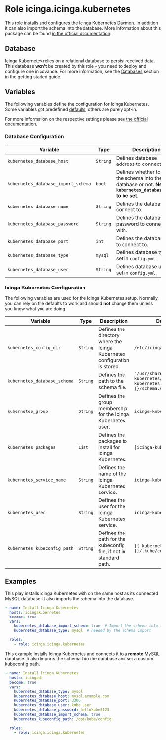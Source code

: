 # Role icinga.icinga.kubernetes

This role installs and configures the Icinga Kubernetes Daemon. In addition it can also import the schema into the database.
More information about this package can be found [in the official documentation](https://icinga.com/docs/icinga-for-kubernetes/latest/doc/01-About/).

## Database

Icinga Kubernetes relies on a relational database to persist received data. This database **won't** be created by this role - you need to deploy and configure one in advance. For more information, see the [Databases](../getting-started.md#databases) section in the getting started guide.

## Variables

The following variables define the configuration for Icinga Kubernetes. Some variables got predefined [defaults](../../roles/kubernetes/defaults/main.yml), others are purely opt-in.

For more information on the respective settings please see [the official documentation](https://icinga.com/docs/icinga-for-kubernetes/latest/doc/03-Configuration/).

### Database Configuration

| Variable | Type | Description | Default |
|----------|------|-------------|---------|
| `kubernetes_database_host` | `String` | Defines database address to connect to. | `127.0.0.1` |
| `kubernetes_database_import_schema` | `bool` | Defines whether to import the schema into the database or not. **Needs `kubernetes_database_type` to be set**. | `false` |
| `kubernetes_database_name` | `String` | Defines the database to connect to. | `kubernetes` |
| `kubernetes_database_password` | `String` | Defines the database password to connect with. | `kubernetes` |
| `kubernetes_database_port` | `int` | Defines the database port to connect to. | **n/a** |
| `kubernetes_database_type` | `mysql` | Defines database type set in `config.yml`. |  `mysql` |
| `kubernetes_database_user` | `String` | Defines database user set in `config.yml`. | `kubernetes` |

### Icinga Kubernetes Configuration

The following variables are used for the Icinga Kubernetes setup. Normally, you can rely on the defaults to work and should **not** change them unless you know what you are doing.

| Variable | Type | Description | Default |
|----------|------|-------------|---------|
| `kubernetes_config_dir` | `String` | Defines the directory where the Icinga Kubernetes configuration is stored. | `/etc/icinga-kubernetes` |
| `kubernetes_database_schema` | `String` | Defines the path to the schema file. | `"/usr/share/icinga-kubernetes/schema/{{ kubernetes_database_type }}/schema.sql"` |
| `kubernetes_group` | `String` | Defines the group membership for the Icinga Kubernetes user. | `icinga-kubernetes` |
| `kubernetes_packages` | `List` | Defines the packages to install for Icinga Kubernetes. | `[icinga-kubernetes]` |
| `kubernetes_service_name` | `String` | Defines the name of the Icinga Kubernetes service. | `icinga-kubernetes` |
| `kubernetes_user` | `String` | Defines the user for the Icinga Kubernetes service. | `icinga-kubernetes` |
| `kubernetes_kubeconfig_path` | `String` | Defines the path for the kubeconfig file, if not in standard path. | `{{ kubernetes_config_dir }}/.kube/config` |

## Examples

This play installs Icinga Kubernetes with on the same host as its connected MySQL database. It also imports the schema into the database.

```yaml
- name: Install Icinga Kubernetes
  hosts: icingakubernetes
  become: true
  vars:
    kubernetes_database_import_schema: true  # Import the schema into the database
    kubernetes_database_type: mysql  # needed by the schema import

  roles:
    - role: icinga.icinga.kubernetes
```

This example installs Icinga Kubernetes and connects it to a **remote** MySQL database. It also imports the schema into the database and set a custom kubeconfig path.

```yaml
- name: Install Icinga Kubernetes
  hosts: icingadb
  become: true
  vars:
    kubernetes_database_type: mysql
    kubernetes_database_host: mysql.example.com
    kubernetes_database_port: 3306
    kubernetes_database_user: kube_user
    kubernetes_database_password: hellokube$123
    kubernetes_database_import_schema: true
    kubernetes_kubeconfig_path: /opt/kube/config

  roles:
    - role: icinga.icinga.kubernetes
```
